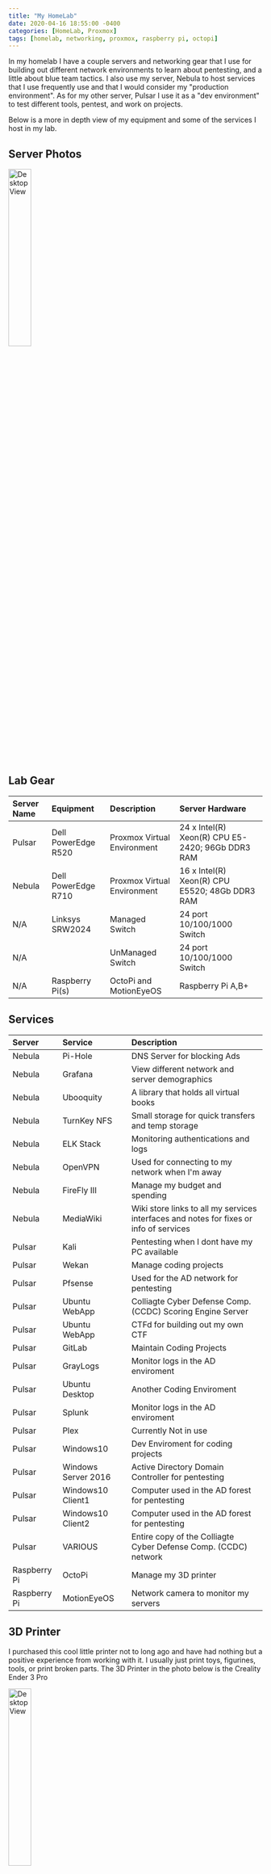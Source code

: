 ```yaml
---
title: "My HomeLab"
date: 2020-04-16 18:55:00 -0400
categories: [HomeLab, Proxmox]
tags: [homelab, networking, proxmox, raspberry pi, octopi]
---
```

In my homelab I have a couple servers and networking gear that I use for building out different network environments to learn about pentesting, and a little about blue team tactics. I also use my server, Nebula to host services that I use frequently use and that I would consider my "production environment". As for my other server, Pulsar I use it as a "dev environment" to test different tools, pentest, and work on projects.

Below is a more in depth view of my equipment and some of the services I host in my lab.

## Server Photos

<img src="/Blog/assets/img/post/rotated-ServerRack.jpg" alt="Desktop View" style="width: 30%" >

## Lab Gear

|Server Name|Equipment|Description|Server Hardware
|:---|:--|:--|:--|
|Pulsar |Dell PowerEdge R520 | Proxmox Virtual Environment     | 24 x Intel(R) Xeon(R) CPU E5-2420; 96Gb DDR3 RAM 
|Nebula |Dell PowerEdge R710 | Proxmox Virtual Environment     | 16 x Intel(R) Xeon(R) CPU E5520; 48Gb DDR3 RAM  
| N/A   |Linksys SRW2024     | Managed Switch                  | 24 port 10/100/1000 Switch 
| N/A   |                    | UnManaged Switch                | 24 port 10/100/1000 Switch 
| N/A   |Raspberry Pi(s)     | OctoPi and MotionEyeOS          | Raspberry Pi A,B+

## Services 

|Server|Service|Description| 
|:---|:--|:---|
|Nebula       | Pi-Hole             | DNS Server for blocking Ads
|Nebula       | Grafana             | View different network and server demographics
|Nebula       | Ubooquity           | A library that holds all virtual books
|Nebula       | TurnKey NFS         | Small storage for quick transfers and temp storage
|Nebula       | ELK Stack           | Monitoring authentications and logs
|Nebula       | OpenVPN             | Used for connecting to my network when I'm away
|Nebula       | FireFly III         | Manage my budget and spending
|Nebula       | MediaWiki           | Wiki store links to all my services interfaces and notes for fixes or info of services
|Pulsar       | Kali                | Pentesting when I dont have my PC available
|Pulsar       | Wekan               | Manage coding projects
|Pulsar       | Pfsense             | Used for the AD network for pentesting
|Pulsar       | Ubuntu WebApp       | Colliagte Cyber Defense Comp. (CCDC) Scoring Engine Server
|Pulsar       | Ubuntu WebApp       | CTFd for building out my own CTF
|Pulsar       | GitLab              | Maintain Coding Projects
|Pulsar       | GrayLogs            | Monitor logs in the AD enviroment
|Pulsar       | Ubuntu Desktop      | Another Coding Enviroment
|Pulsar       | Splunk              | Monitor logs in the AD enviroment
|Pulsar       | Plex                | Currently Not in use
|Pulsar       | Windows10           | Dev Enviroment for coding projects
|Pulsar       | Windows Server 2016 | Active Directory Domain Controller for pentesting
|Pulsar       | Windows10 Client1   | Computer used in the AD forest for pentesting
|Pulsar       | Windows10 Client2   | Computer used in the AD forest for pentesting
|Pulsar       | VARIOUS             | Entire copy of the Colliagte Cyber Defense Comp. (CCDC) network
|Raspberry Pi | OctoPi              | Manage my 3D printer
|Raspberry Pi | MotionEyeOS         | Network camera to monitor my servers


## 3D Printer

I purchased this cool little printer not to long ago and have had nothing but a positive experience from working with it. I usually just print toys, figurines, tools, or print broken parts. The 3D Printer in the photo below is the Creality Ender 3 Pro

<img src="/Blog/assets/img/post/3D-Printer.jpg" alt="Desktop View" style="width: 30%" >

There are a few modifications that I added to my printer such as the cable chain on the back side of the printer to maintain the cords from getting tangled in the heating elements. I also added a Raspberry Pi with a camera that is running OctoPi. In the WebGUI of OctoPi I can control almost all the features of the printer plus with the added camera I can view my prints when I'm away from the printer. 

## Desk and Tools

I also have a desk near by the 3D printer where I have tons of drawers all with all seperated electronic parts that I either disassembled or bought in bulk online. When I have an idea I try to sketch it out and when I get back to my lab try to assemble it or draw out a PCB to test my idea out. There are a few cool little projects that I have made and would love to share more about those in later post.